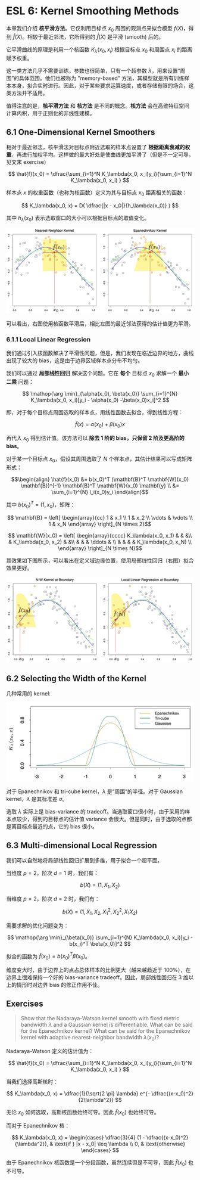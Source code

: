 # ESL 6: Kernel Smoothing Methods

本章我们介绍 __核平滑方法__。它仅利用目标点 $x_0$ 周围的观测点来拟合模型 $f(X)$，得到 $\hat{f}(X)$。相较于最近邻法，它所得到的  $\hat{f}(X)$ 是平滑 (smooth) 后的。

它平滑曲线的原理是利用一个核函数 $K_\lambda (x_0, x_i)$ 根据目标点 $x_0$ 和周围点 $x_i$ 的距离赋予权重。

这一类方法几乎不需要训练，参数也很简单，只有一个超参数 $\lambda$，用来设置“周围”的具体范围。他们也被称为 "memory-based" 方法，其模型就是所有训练样本本身，拟合实时进行。因此，对于某些要求运算速度，或者存储有限的场合，这类方法并不适用。


值得注意的是，__核平滑方法__ 和 __核方法__ 是不同的概念。__核方法__ 会在高维特征空间计算内积，用于正则化的非线性建模。


## 6.1 One-Dimensional Kernel Smoothers

相对于最近邻法，核平滑法对目标点附近选取的样本点设置了 __根据距离衰减的权重__，再进行加权平均。这样做的最大好处是使曲线更加平滑了（但是不一定可导，见文末 exercise）

$$ \hat{f}(x_0) = \dfrac{\sum_{i=1}^N K_\lambda(x_0, x_i)y_i}{\sum_{i=1}^N K_\lambda(x_0, x_i) } $$

样本点 $x$ 的权重函数（也称为核函数）定义为其与目标点 $x_0$ 距离相关的函数：

$$ K_\lambda(x_0, x) = D( \dfrac{|x - x_0|}{h_\lambda(x_0)} ) $$

其中 $h_\lambda(x_0)$ 表示选取窗口的大小可以根据目标点的取值变化。


![Kernel Smoothing](images/6/kernel_smoothing.png)

可以看出，右图使用核函数平滑后，相比左图的最近邻法获得的估计值更为平滑。

### 6.1.1 Local Linear Regression

我们通过引入核函数解决了平滑性问题，但是，我们发现在临近边界的地方，曲线出现了较大的 bias，这是由于边界区域样本点分布不均匀。

我们可以通过 __局部线性回归__ 解决这个问题。它在 __每个__ 目标点 $x_0$ 求解一个 __最小二乘__ 问题：

$$ \mathop{\arg \min}_{\alpha(x_0), \beta(x_0)} \sum_{i=1}^{N} K_\lambda(x_0, x_i)[y_i - \alpha(x_0) -\beta(x_0)x_i]^2 $$

即，对于每个目标点周围选取的样本点，用线性函数去拟合，得到线性方程：

$$ \hat{f}(x) = \alpha(x_0) + \beta(x_0)x $$

再代入 $x_0$ 得到估计值。该方法可以 __除去 1 阶的 bias，只保留 2 阶及更高阶的 bias__。

对于某一个目标点 $x_0$，假设其周围选取了 $N$ 个样本点，其估计结果可以写成矩阵形式：


$$\begin{align}
\hat{f}(x_0) &= b(x_0)^T (\mathbf{B}^T \mathbf{W}(x_0) \mathbf{B})^{-1} \mathbf{B}^T \mathbf{W}(x_0) \mathbf{y} \\
&= \sum_{i=1}^{N} l_i(x_0)y_i
\end{align}$$

其中 $b(x_0)^T = (1, x_0)$，矩阵：

$$ \mathbf{B} = \left[ \begin{array}{cc}
1 & x_1 \\
1 & x_2 \\
\vdots & \vdots \\
1 & x_N
\end{array} \right]_{N \times 2}$$


$$ \mathbf{W}(x_0) = \left[ \begin{array}{cccc}
K_\lambda(x_0, x_1) & & &\\
& K_\lambda(x_0, x_2) & &\\
& & & \ddots & \\
& & & & K_\lambda(x_0, x_N) \\
\end{array} \right]_{N \times N}$$

其效果如下图所示，可以看出在定义域边缘位置，使用局部线性回归（右图）拟合效果更好。

![Local Linear Regression](images/6/local_lr.png)

## 6.2 Selecting the Width of the Kernel

几种常用的 kernel:

![Kernels](images/6/kernels.png)

对于 Epanechnikov 和 tri-cube kernel，$\lambda$ 是“周围”的半径。对于 Gaussian kernel，$\lambda$ 是其标准差 $\sigma$。

选取 $\lambda$ 实际上是 bias-variance 的 tradeoff。当选取窗口很小时，由于采用的样本点较少，得到的目标点的估计值 variance 会很大。但是同时，由于选取的点都是离目标点最近的点，它的 bias 很小。

## 6.3 Multi-dimensional Local Regression

我们可以自然地将局部线性回归扩展到多维，用于拟合一个超平面。

当维度 $p = 2$，阶次 $d = 1$ 时，我们有：

$$ b(X) = (1, X_1, X_2) $$

当维度 $p = 2$，阶次 $d = 2$ 时，我们有：

$$ b(X) = (1, X_1, X_2, X_1^2, X_2^2, X_1X_2) $$

需要求解的优化问题变为：

$$ \mathop{\arg \min}_{\beta(x_0)} \sum_{i=1}^{N} K_\lambda(x_0, x_i)[y_i - b(x_i)^T \beta(x_0)]^2 $$

拟合的函数为 $\hat{f}(x_0) = b(x_0)^T \hat{\beta}(x_0)$。


维度变大时，由于边界上的点占总体样本的比例更大（越来越趋近于 100%），在边界上很难保持一个好的 bias-variance tradeoff。因此，局部线性回归在 3 维以上的情形时对边界 bias 的修正作用不佳。

## Exercises

> Show that the Nadaraya-Watson kernel smooth with fixed metric bandwidth $\lambda$ and a Gaussian kernel is differentiable. What can be said for the Epanechnikov kernel? What can be said for the Epanechnikov kernel with adaptive nearest-neighbor bandwidth $\lambda(x_0)$?

Nadaraya-Watson 定义的估计值为：

$$ \hat{f}(x_0) = \dfrac{\sum_{i=1}^N K_\lambda(x_0, x_i)y_i}{\sum_{i=1}^N K_\lambda(x_0, x_i) } $$

当我们选择高斯核时：

$$ K_\lambda(x_0, x) = \dfrac{1}{\sqrt{2 \pi} \lambda} e^{- \dfrac{(x-x_0)^2}{2\lambda^2}} $$

无论 $x_0$ 如何选取，高斯核函数始终可导。因此 $\hat{f}(x_0)$ 也始终可导。

而对于 Epanechnikov 核：

$$ K_\lambda(x_0, x) = \begin{cases}
\dfrac{3}{4} (1 - \dfrac{(x-x_0)^2}{\lambda^2}), & \text{if } |x - x_0| \leq \lambda \\
0, & \text{otherwise}
\end{cases} $$

由于 Epanechnikov 核函数是一个分段函数，虽然连续但是不可导，因此 $\hat{f}(x_0)$ 也不可导。
